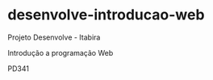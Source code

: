 # desenvolve-introducao-web
<p>Projeto Desenvolve - Itabira</p>
<p>Introdução a programação Web</p>
<p>PD341</p>
